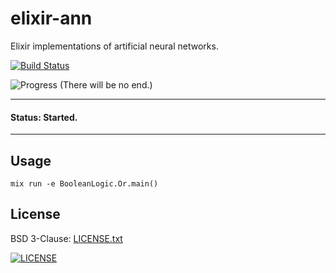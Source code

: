 # elixir-ann

Elixir implementations of artificial neural networks.

[![Build Status](https://travis-ci.org/russmack/elixir-ann.svg?branch=master)](https://travis-ci.org/russmack/elixir-ann)

![Progress](http://progressed.io/bar/100?title=progress) (There will be no end.)

---
#### Status: Started.
---

## Usage
```
mix run -e BooleanLogic.Or.main()
```

## License
BSD 3-Clause: [LICENSE.txt](LICENSE.txt)

[<img alt="LICENSE" src="http://img.shields.io/pypi/l/Django.svg?style=flat-square"/>](LICENSE.txt)
